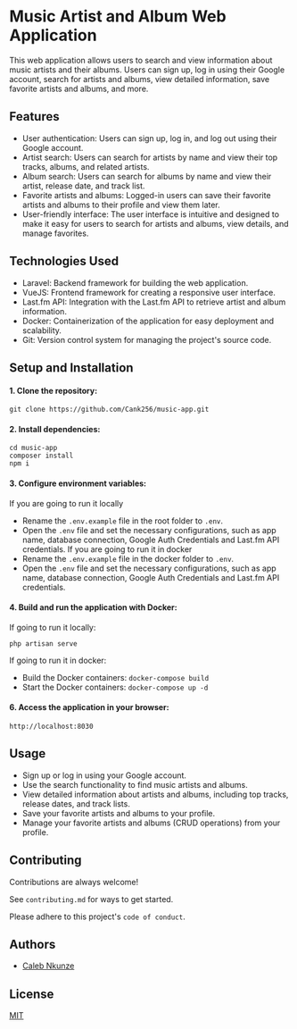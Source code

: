 # Music Artist and Album Web Application

This web application allows users to search and view information about music artists and their albums. Users can sign up, log in using their Google account, search for artists and albums, view detailed information, save favorite artists and albums, and more.

## Features

- User authentication: Users can sign up, log in, and log out using their Google account.
- Artist search: Users can search for artists by name and view their top tracks, albums, and related artists.
- Album search: Users can search for albums by name and view their artist, release date, and track list.
- Favorite artists and albums: Logged-in users can save their favorite artists and albums to their profile and view them later.
- User-friendly interface: The user interface is intuitive and designed to make it easy for users to search for artists and albums, view details, and manage favorites.

## Technologies Used

- Laravel: Backend framework for building the web application.
- VueJS: Frontend framework for creating a responsive user interface.
- Last.fm API: Integration with the Last.fm API to retrieve artist and album information.
- Docker: Containerization of the application for easy deployment and scalability.
- Git: Version control system for managing the project's source code.

## Setup and Installation

#### 1. Clone the repository:
    git clone https://github.com/Cank256/music-app.git

#### 2. Install dependencies:
    cd music-app
    composer install
    npm i

#### 3. Configure environment variables:
If you are going to run it locally
- Rename the `.env.example` file in the root folder  to `.env`.
- Open the `.env` file and set the necessary configurations, such as app name, database connection, Google Auth Credentials and Last.fm API credentials.
If you are going to run it in docker
- Rename the `.env.example` file in the docker folder  to `.env`.
- Open the `.env` file and set the necessary configurations, such as app name, database connection, Google Auth Credentials and Last.fm API credentials.

#### 4. Build and run the application with Docker:
If going to run it locally:

    php artisan serve

If going to run it in docker:
- Build the Docker containers:
    `docker-compose build`
- Start the Docker containers:
    `docker-compose up -d`

#### 6. Access the application in your browser:
    http://localhost:8030

## Usage
- Sign up or log in using your Google account.
- Use the search functionality to find music artists and albums.
- View detailed information about artists and albums, including top tracks, release dates, and track lists.
- Save your favorite artists and albums to your profile.
- Manage your favorite artists and albums (CRUD operations) from your profile.

## Contributing

Contributions are always welcome!

See `contributing.md` for ways to get started.

Please adhere to this project's `code of conduct`.


## Authors

- [Caleb Nkunze](https://www.github.com/Cank256)


## License

[MIT](https://choosealicense.com/licenses/mit/)
